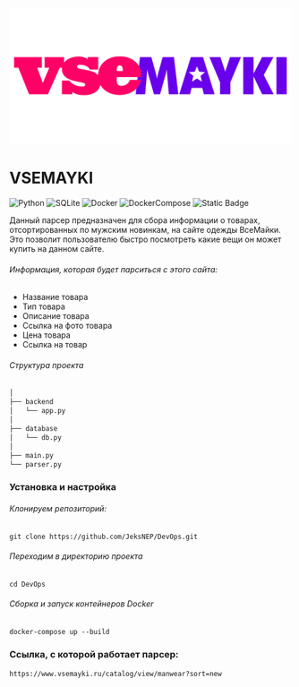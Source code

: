 ![logo](image/logo.jpg)
# VSEMAYKI

![Python](https://img.shields.io/badge/Python_3.10-blue?logo=python&logoColor=yellow)
![SQLite](https://img.shields.io/badge/SQLite-purple?logo=SQLite&logoColor=blue)
![Docker](https://img.shields.io/badge/Docker-grey?logo=Docker&logoColor=blue)
![DockerCompose](https://img.shields.io/badge/DockerCompose-blue)
![Static Badge](https://img.shields.io/badge/FastAPI-black?logo=FastAPI)







Данный парсер предназначен для сбора информации о товарах, отсортированных по мужским новинкам, на сайте одежды ВсеМайки. Это позволит пользователю быстро посмотреть какие вещи он может купить на данном сайте.



###### Информация, которая будет парситься с этого сайта:
- Название товара
- Тип товара
- Описание товара
- Ссылка на фото товара
- Цена товара
- Ссылка на товар


###### Структура проекта
    │
    ├── backend 
    │   └── app.py
    │
    ├── database
    │   └── db.py
    │
    ├── main.py
    └── parser.py



### Установка и настройка
###### Клонируем репозиторий:
    git clone https://github.com/JeksNEP/DevOps.git

###### Переходим в директорию проекта 
    cd DevOps

###### Сборка и запуск контейнеров Docker
    docker-compose up --build


### Ссылка, с которой работает парсер:
    https://www.vsemayki.ru/catalog/view/manwear?sort=new
